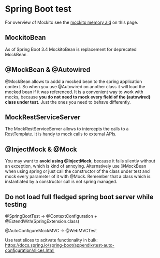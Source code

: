 # Spring Boot test

For overview of Mockito see the [mockito memory aid](../mockito-memoery-aid.md) on this page.

## MockitoBean

As of Spring Boot 3.4 MockitoBean is replacement for deprecated MockBean.

## @MockBean & @Autowired

@MockBean allows to addd a mocked bean to the spring application context. So when you use @Autowired on another class it will load the mocked bean if it was referenced. It is a convenient way to work with mocks, because **you do not need to mock every field of the (autowired) class under test.** Just the ones you need to behave differently.

## MockRestServiceServer

The MockRestServiceServer allows to intercepts the calls to a RestTemplate. It is handy to mock calls to external APIs.


## @InjectMock & @Mock 

You may want to **avoid using @InjectMock**, because it fails silently without an exception, which is kind of annoying. Alternatively use @MockBean when using spring or just call the constructor of the class under test and mock every parameter of it with @Mock. Remember that a class which is instantiated by a constructor call is not spring managed.


## Do not load full fledged spring boot server while testing

@SpringBootTest -> @ContextConfiguration + @ExtendWith(SpringExtension.class)

@AutoConfigureMockMVC -> @WebMVCTest

Use test slices to acitvate functionality in bulk: https://docs.spring.io/spring-boot/appendix/test-auto-configuration/slices.html
